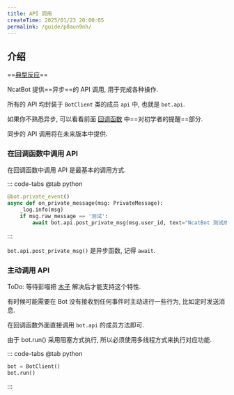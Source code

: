 ```yaml
---
title: API 调用
createTime: 2025/01/23 20:00:05
permalink: /guide/p8aun9nh/
---
```

## 介绍

==[典型反应](https://github.com/liyihao1110/ncatbot/discussions/46)==

NcatBot 提供==异步==的 API 调用, 用于完成各种操作.

所有的 API 均封装于 `BotClient` 类的成员 `api` 中, 也就是 `bot.api`.

如果你不熟悉异步, 可以看看前面 [回调函数](../3.%20事件处理/1.%20回调函数.md) 中==对初学者的提醒==部分.

同步的 API 调用将在未来版本中提供.

### 在回调函数中调用 API

在回调函数中调用 API 是最基本的调用方式.

::: code-tabs
@tab python

```python
@bot.private_event()
async def on_private_message(msg: PrivateMessage):
    _log.info(msg)
    if msg.raw_message == '测试':
        await bot.api.post_private_msg(msg.user_id, text="NcatBot 测试成功喵~")
```

:::

`bot.api.post_private_msg()` 是异步函数, 记得 `await`.

### 主动调用 API

ToDo: 等待彭喵把 [木子](https://github.com/liyihao1110/ncatbot/issues/52) 解决后才能支持这个特性.

有时候可能需要在 Bot 没有接收到任何事件时主动进行一些行为, 比如定时发送消息.

在回调函数外面直接调用 `bot.api` 的成员方法即可.

由于 bot.run() 采用阻塞方式执行, 所以必须使用多线程方式来执行对应功能.

::: code-tabs
@tab python

```python
bot = BotClient()
bot.run()
```

:::

